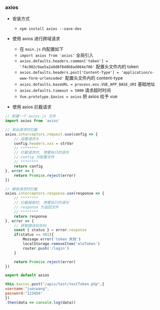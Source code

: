 ### axios

* 安装方式
    * `npm install axios --save-dev`

* 使用 axios 进行跨域请求
    * 在 `main.js` 内配置如下
    * `import axios from 'axios'` 全局引入
    * `axios.defaults.headers.common['token'] = 'f4c902c9ae5a2a9d8f84868ad064e706'` 配置头文件内的 token
    * `axios.defaults.headers.post['Content-Type'] = 'application/x-www-form-urlencoded'` 配置头文件内的 content-type
    * `axios.defaults.baseURL = process.env.VUE_APP_BASE_URI` 基础地址
    * `axios.defaults.timeout = 5000` 请求超时时间
    * `Vue.prototype.$axios = axios` 把 axios 给予 vue

* 使用 axios 拦截请求
```js
// 新建一个 axios.js 文件
import axios from 'axios'

// 发出请求时拦截
axios.interceptors.request.use(config => {
    // 设置请求头
    config.headers.xxx = strVar
    // ********
    // 拦截请求时, 想要执行的语句
    // config 为配置文件
    // ********
    return config
}, error => {
    return Promise.reject(error)
})

// 接收请求时拦截
axios.interceptors.response.use(response => {
    // ********
    // 拦截接收时, 想要执行的语句
    // response 为返回文件
    // ********
    return response
}, error => {
    // 获取错误状态码
    const { status } = error.response
    if(status == 401){
        Message.error('token 失效')
        localStorage.removeItem('eleToken')
        router.push('/login')
    }

    return Promise.reject(error)
})

export default axios
```

```js
this.$axios.post("/apis/test/testToken.php",{
username:"juncwang",
password:"123456"
})
.then(data => console.log(data))
```